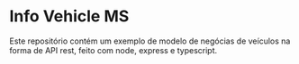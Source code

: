 # Info Vehicle MS

Este repositório contém um exemplo de modelo de negócias de veículos na forma de API rest, feito com node, express e typescript.
